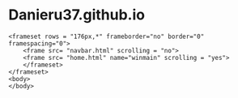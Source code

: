 # Danieru37.github.io
<html>
<head>
    <title>Department of Electronics and Communications Engineering</title>
</head>
    <script src="js/data.js"></script>
    <script src="js/faculty.js"></script>
    <script src="js/org-chart.js"></script>
    
    <frameset rows = "176px,*" frameborder="no" border="0" framespacing="0">
        <frame src= "navbar.html" scrolling = "no">
        <frame src= "home.html" name="winmain" scrolling = "yes">
        </frameset>
    </frameset>
    <body>
    </body>
</html>

